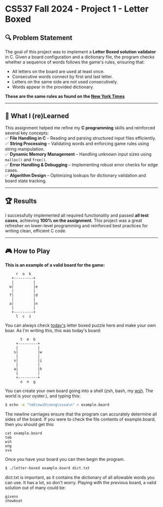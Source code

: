 # CS537 Fall 2024 - Project 1 - Letter Boxed

## 🔍 Problem Statement  
The goal of this project was to implement a **Letter Boxed solution validator** in C. Given a board configuration and a dictionary file, the program checks whether a sequence of words follows the game's rules, ensuring that:  
- All letters on the board are used at least once.  
- Consecutive words connect by first and last letter.  
- Letters on the same side are not used consecutively.  
- Words appear in the provided dictionary.

**These are the same rules as found on the [New York Times](https://www.nytimes.com/puzzles/letter-boxed)**

---

## 🎯 What I (re)Learned  
This assignment helped me refine my **C programming** skills and reinforced several key concepts:  
✅ **File Handling in C** – Reading and parsing structured input files efficiently.  
✅ **String Processing** – Validating words and enforcing game rules using string manipulation.  
✅ **Dynamic Memory Management** – Handling unknown input sizes using `malloc()` and `free()`.  
✅ **Error Handling & Debugging** – Implementing robust error checks for edge cases.  
✅ **Algorithm Design** – Optimizing lookups for dictionary validation and board state tracking.  

---

## 🏆 Results  
I successfully implemented all required functionality and passed **all test cases**, achieving **100% on the assignment**. This project was a great refresher on lower-level programming and reinforced best practices for writing clean, efficient C code.  

---
## 🎮 How to Play
**This is an example of a valid board for the game:** 
  ```
       r  o  k
     +---------+
     |         |
    w|         |e
     |         |
    f|         |d
     |         |
    a|         |n
     |         |
     +---------+
       l  c  i
```
You can always check [today's](https://www.nytimes.com/puzzles/letter-boxed) letter boxed puzzle here and make your own boar. As I'm writing this, this was today's board:
```
       t  e  b
     +---------+
     |         |
    s|         |w
     |         |
    v|         |i
     |         |
    a|         |h
     |         |
     +---------+
       o  n  g
```
You can create your own board going into a shell (zsh, bash, my [wsh](https://github.com/fuzzy41316/CS537-Unix-Shell-WSH). The world is your oyster.), and typing this:
```bash
$ echo -e "teb\nwih\nong\nsva\n" > example.board
```
The newline carriages ensure that the program can accurately determine all sides of the board. 
If you were to check the file contents of example.board, then you should get this:
```
cat example.board
teb
wih
ong
sva
```
Once you have your board you can then begin the program. 
```bash
$ ./letter-boxed example.board dict.txt
```
dict.txt is important, as it contains the dictionary of all allowable words you can use. It has a lot, so don't worry.
Playing with the previous board, a valid solution out of many could be:
```
givens
showboat
```

